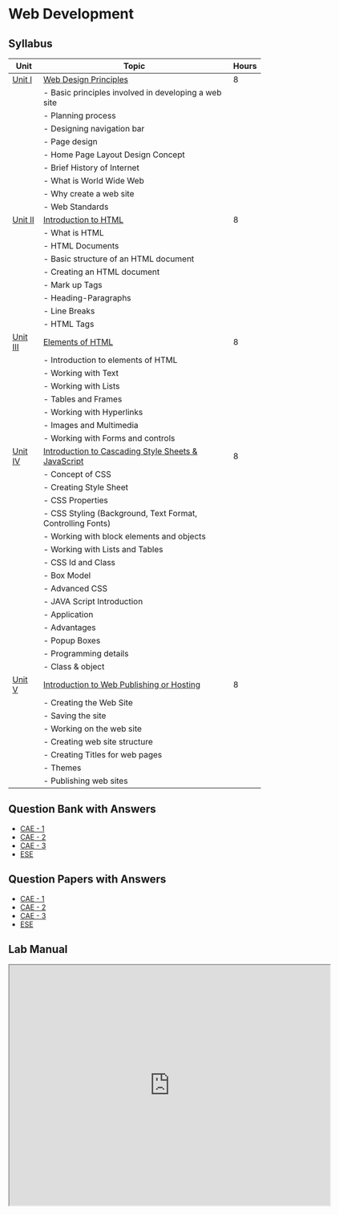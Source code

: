 # <bold> **Web Development** </bold>

## **Syllabus**

| Unit   | Topic                                                | Hours |
| ------ | ---------------------------------------------------- | ----- |
| [Unit I](Unit1.md) | [Web Design Principles](Unit1.md)                             | 8     |
|          | - Basic principles involved in developing a web site |       |
|          | - Planning process                                  |       |
|          | - Designing navigation bar                          |       |
|          | - Page design                                      |       |
|          | - Home Page Layout Design Concept                  |       |
|          | - Brief History of Internet                        |       |
|          | - What is World Wide Web                           |       |
|          | - Why create a web site                            |       |
|          | - Web Standards                                    |       |
| [Unit II](Unit2.md) | [Introduction to HTML](Unit2.md)                           | 8     |
|          | - What is HTML                                     |       |
|          | - HTML Documents                                   |       |
|          | - Basic structure of an HTML document              |       |
|          | - Creating an HTML document                        |       |
|          | - Mark up Tags                                     |       |
|          | - Heading-Paragraphs                               |       |
|          | - Line Breaks                                      |       |
|          | - HTML Tags                                        |       |
| [Unit III](Unit3.md) | [Elements of HTML](Unit3.md)                               | 8     |
|          | - Introduction to elements of HTML                 |       |
|          | - Working with Text                                |       |
|          | - Working with Lists                               |       |
|          | - Tables and Frames                                |       |
|          | - Working with Hyperlinks                          |       |
|          | - Images and Multimedia                            |       |
|          | - Working with Forms and controls                  |       |
| [Unit IV](Unit4.md) | [Introduction to Cascading Style Sheets & JavaScript](Unit4.md) | 8 |
|          | - Concept of CSS                                   |       |
|          | - Creating Style Sheet                             |       |
|          | - CSS Properties                                   |       |
|          | - CSS Styling (Background, Text Format, Controlling Fonts) | |
|          | - Working with block elements and objects          |       |
|          | - Working with Lists and Tables                    |       |
|          | - CSS Id and Class                                 |       |
|          | - Box Model                                        |       |
|          | - Advanced CSS                                     |       |
|          | - JAVA Script Introduction                         |       |
|          | - Application                                      |       |
|          | - Advantages                                       |       |
|          | - Popup Boxes                                      |       |
|          | - Programming details                              |       |
|          | - Class & object                                   |       |
| [Unit V](Unit5.md) | [Introduction to Web Publishing or Hosting](Unit5.md)         | 8     |
|          | - Creating the Web Site                            |       |
|          | - Saving the site                                  |       |
|          | - Working on the web site                          |       |
|          | - Creating web site structure                      |       |
|          | - Creating Titles for web pages                    |       |
|          | - Themes                                           |       |
|          | - Publishing web sites                             |       |

## Question Bank with Answers

- [CAE - 1](WD-CAE-1-Question-Bank.md)
- [CAE - 2](WD-CAE-2-Question-Bank.md)
- [CAE - 3]()
- [ESE]()

## Question Papers with Answers
- [CAE - 1]()
- [CAE - 2]()
- [CAE - 3]()
- [ESE]()

## Lab Manual

<iframe src="https://drive.google.com/file/d/1y0maUIW1lbB9Ri_2owKB__DvvY-V2hxF/preview" width="640" height="480" allow="autoplay"></iframe>